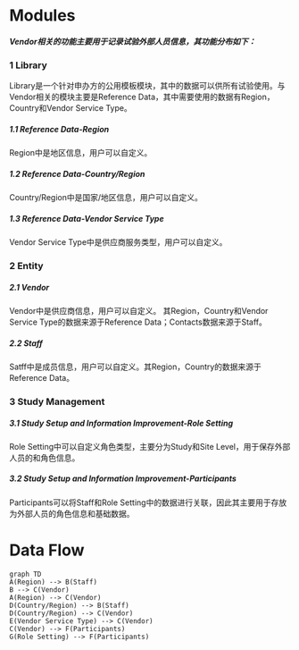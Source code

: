 # Modules
__*Vendor相关的功能主要用于记录试验外部人员信息，其功能分布如下：*__
### 1 Library
Library是一个针对申办方的公用模板模块，其中的数据可以供所有试验使用。与Vendor相关的模块主要是Reference Data，其中需要使用的数据有Region，Country和Vendor Service Type。
##### 1.1 Reference Data-Region
Region中是地区信息，用户可以自定义。
##### 1.2 Reference Data-Country/Region
Country/Region中是国家/地区信息，用户可以自定义。
##### 1.3 Reference Data-Vendor Service Type
Vendor Service Type中是供应商服务类型，用户可以自定义。
### 2 Entity
##### 2.1 Vendor
Vendor中是供应商信息，用户可以自定义。
其Region，Country和Vendor Service Type的数据来源于Reference Data；Contacts数据来源于Staff。
##### 2.2 Staff
Satff中是成员信息，用户可以自定义。其Region，Country的数据来源于Reference Data。
### 3 Study Management
##### 3.1 Study Setup and Information Improvement-Role Setting
Role Setting中可以自定义角色类型，主要分为Study和Site Level，用于保存外部人员的和角色信息。
##### 3.2 Study Setup and Information Improvement-Participants
Participants可以将Staff和Role Setting中的数据进行关联，因此其主要用于存放为外部人员的角色信息和基础数据。


# Data Flow
```mermaid
graph TD
A(Region) --> B(Staff)
B --> C(Vendor)
A(Region) --> C(Vendor)
D(Country/Region) --> B(Staff)
D(Country/Region) --> C(Vendor)
E(Vendor Service Type) --> C(Vendor)
C(Vendor) --> F(Participants)
G(Role Setting) --> F(Participants)
```



